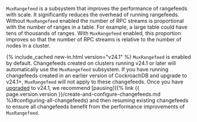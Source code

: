 `MuxRangefeed` is a subsystem that improves the performance of rangefeeds with scale. It significantly reduces the overhead of running rangefeeds. Without `MuxRangefeed` enabled the number of RPC streams is proportional with the number of ranges in a table. For example, a large table could have tens of thousands of ranges. With `MuxRangefeed` enabled, this proportion improves so that the number of RPC streams is relative to the number of nodes in a cluster.

{% include_cached new-in.html version="v24.1" %} `MuxRangefeed` is enabled by default. Changefeeds created on clusters running v24.1 or later will automatically use the `MuxRangefeed` subsystem. If you have running changefeeds created in an earlier version of CockroachDB and upgrade to v24.1+, `MuxRangefeed` will not apply to these changefeeds. Once you have [upgraded](../v24.1/upgrade-cockroach-version.html) to v24.1, we recommend [pausing]({% link {{ page.version.version }}/create-and-configure-changefeeds.md %}#configuring-all-changefeeds) and then resuming existing changefeeds to ensure all changefeeds benefit from the performance improvements of `MuxRangefeed`.